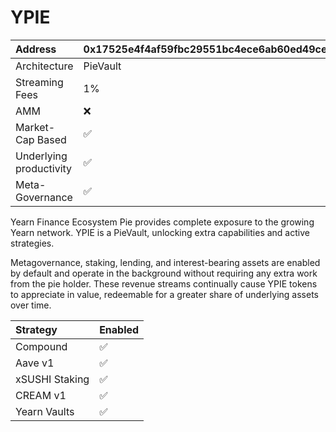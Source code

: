# YPIE

| Address | 0x17525e4f4af59fbc29551bc4ece6ab60ed49ce31 |
| :--- | :--- |
| Architecture | PieVault |
| Streaming Fees | 1% |
| AMM | ❌ |
| Market-Cap Based | ✅ |
| Underlying productivity | ✅ |
| Meta-Governance | ✅ |

  
  
Yearn Finance Ecosystem Pie provides complete exposure to the growing Yearn network. YPIE is a PieVault, unlocking extra capabilities and active strategies.

Metagovernance, staking, lending, and interest-bearing assets are enabled by default and operate in the background without requiring any extra work from the pie holder. These revenue streams continually cause YPIE tokens to appreciate in value, redeemable for a greater share of underlying assets over time.  


| Strategy | Enabled |
| :--- | :--- |
| Compound | ✅ |
| Aave v1 | ✅ |
| xSUSHI Staking | ✅ |
| CREAM v1 | ✅ |
| Yearn Vaults | ✅ |

